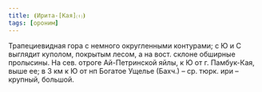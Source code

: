 ```yaml
---
title: ⦗Ирита-[Кая]⒯⦘
tags: [ороним]
---
```


Трапециевидная гора с немного округленными контурами; с Ю и С выглядит куполом,
покрытым лесом, а на вост. склоне обширные пролысины. На сев. отроге
Ай-Петринской яйлы, к Ю от г. Памбук-Кая, выше ее; в 3 км к Ю от нп Богатое
Ущелье (Бахч.) – ср. тюрк. ири – крупный, большой.
